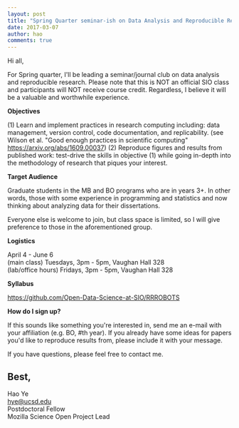 ```yaml
---
layout: post
title: "Spring Quarter seminar-ish on Data Analysis and Reproducible Research"
date: 2017-03-07
author: hao
comments: true
---
```


Hi all,

For Spring quarter, I'll be leading a seminar/journal club on data analysis and reproducible research. Please note that this is NOT an official SIO class and participants will NOT receive course credit. Regardless, I believe it will be a valuable and worthwhile experience.

**Objectives**

(1) Learn and implement practices in research computing including: data management, version control, code documentation, and replicability. (see Wilson et al. "Good enough practices in scientific computing" https://arxiv.org/abs/1609.00037)
(2) Reproduce figures and results from published work: test-drive the skills in objective (1) while going in-depth into the methodology of research that piques your interest.

**Target Audience**

Graduate students in the MB and BO programs who are in years 3+. In other words, those with some experience in programming and statistics and now thinking about analyzing data for their dissertations.

Everyone else is welcome to join, but class space is limited, so I will give preference to those in the aforementioned group.

**Logistics**

April 4 - June 6  
(main class) Tuesdays, 3pm - 5pm, Vaughan Hall 328  
(lab/office hours) Fridays, 3pm - 5pm, Vaughan Hall 328

**Syllabus**

https://github.com/Open-Data-Science-at-SIO/RRROBOTS

**How do I sign up?**

If this sounds like something you're interested in, send me an e-mail with your affiliation (e.g. BO, \#th year). If you already have some ideas for papers you'd like to reproduce results from, please include it with your message.

If you have questions, please feel free to contact me.

Best,  
--  
Hao Ye  
hye@ucsd.edu  
Postdoctoral Fellow  
Mozilla Science Open Project Lead